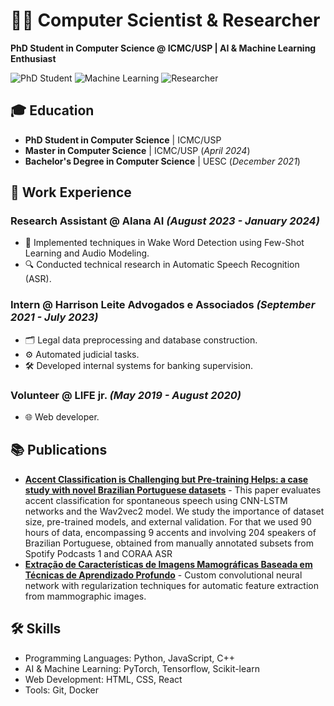  
# 👨‍💻 Computer Scientist & Researcher

**PhD Student in Computer Science @ ICMC/USP | AI & Machine Learning Enthusiast**

![PhD Student](https://img.shields.io/badge/-PhD_Student-blue)
![Machine Learning](https://img.shields.io/badge/Focus-Deep_Learning-green)
![Researcher](https://img.shields.io/badge/Research-Speech_Processing-orange)

## 🎓 Education

- **PhD Student in Computer Science** | ICMC/USP  
- **Master in Computer Science** | ICMC/USP (_April 2024_)  
- **Bachelor's Degree in Computer Science** | UESC (_December 2021_)  

## 💼 Work Experience

### Research Assistant @ Alana AI _(August 2023 - January 2024)_
- 🚀 Implemented techniques in Wake Word Detection using Few-Shot Learning and Audio Modeling.
- 🔍 Conducted technical research in Automatic Speech Recognition (ASR).

### Intern @ Harrison Leite Advogados e Associados _(September 2021 - July 2023)_
- 🗂 Legal data preprocessing and database construction.
- ⚙️ Automated judicial tasks.
- 🛠 Developed internal systems for banking supervision.

### Volunteer @ LIFE jr. _(May 2019 - August 2020)_
- 🌐 Web developer.

## 📚 Publications
- **[Accent Classification is Challenging but Pre-training Helps: a case study with novel Brazilian Portuguese datasets](https://aclanthology.org/2024.propor-1.37.pdf)** -  This paper evaluates accent classification for spontaneous speech using CNN-LSTM networks and the Wav2vec2 model. We study the importance of dataset size, pre-trained models, and external validation. For that we used 90 hours of data, encompassing 9 accents and involving 204 speakers of Brazilian Portuguese, obtained from manually annotated subsets from Spotify Podcasts 1
and CORAA ASR
- **[Extração de Características de Imagens Mamográficas Baseada em Técnicas de Aprendizado Profundo](https://sol.sbc.org.br/index.php/sbcas_estendido/article/view/20501/20328)** - Custom convolutional neural network with regularization techniques for automatic feature extraction from mammographic images.

## 🛠 Skills

- Programming Languages: Python, JavaScript, C++
- AI & Machine Learning: PyTorch, Tensorflow, Scikit-learn
- Web Development: HTML, CSS, React
- Tools: Git, Docker



